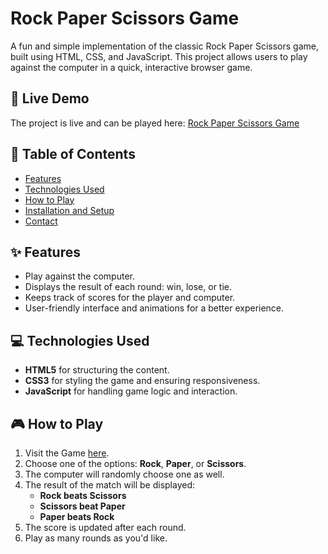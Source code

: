 # Rock Paper Scissors Game

A fun and simple implementation of the classic Rock Paper Scissors game, built using HTML, CSS, and JavaScript. This project allows users to play against the computer in a quick, interactive browser game.

## 🌟 Live Demo

The project is live and can be played here: [Rock Paper Scissors Game](https://tonystark-19.github.io/Rock-paper-scissors/)

## 📖 Table of Contents

- [Features](#features)
- [Technologies Used](#technologies-used)
- [How to Play](#how-to-play)
- [Installation and Setup](#installation-and-setup)
- [Contact](#contact)

## ✨ Features

- Play against the computer.
- Displays the result of each round: win, lose, or tie.
- Keeps track of scores for the player and computer.
- User-friendly interface and animations for a better experience.

## 💻 Technologies Used

- **HTML5** for structuring the content.
- **CSS3** for styling the game and ensuring responsiveness.
- **JavaScript** for handling game logic and interaction.

## 🎮 How to Play

1. Visit the Game [here](https://tonystark-19.github.io/Rock-paper-scissors/).
2. Choose one of the options: **Rock**, **Paper**, or **Scissors**.
3. The computer will randomly choose one as well.
4. The result of the match will be displayed:
   - **Rock beats Scissors**  
   - **Scissors beat Paper**  
   - **Paper beats Rock**
5. The score is updated after each round.
6. Play as many rounds as you'd like.
